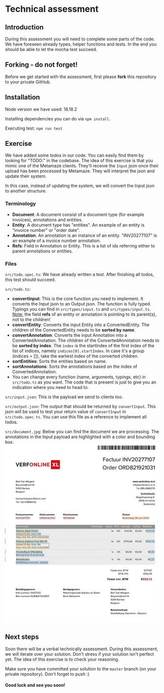 # Technical assessment

## Introduction
During this assessment you will need to complete some parts of the code. We have foreseen already types, helper functions and tests. In the end you should be able to let the mocha test succeed.

## Forking - do not forget!
Before we get started with the assessment, first please **fork** this repository to your private GitHub. 

## Installation
Node version we have used: 18.18.2

Installing dependencies you can do via `npm install`.

Executing test: `npm run test`

## Exercise
We have added some todos in our code. You can easily find them by looking for "TODO:" in the codebase. The idea of this exercise is that you mimic one of the Metamaze clients. They'll receive the `Input` json once their upload has been processed by Metamaze. They will interpret the json and update their system.

In this case, instead of updating the system, we will convert the Input json to another structure.

### Terminology
* **Document**: A document consist of a document type (for example invoices), annotations and entities.
* **Entity**: A document type has "entities". An example of an entity is "invoice number" or "order date". 
* **Annotation**: An annotation is an instance of an entity. "INV20277107" is an example of a invoice number annotation.
* **Refs**: Field in Annotation or Entity. This is a list of ids referring either to parent annotations or entities.

### Files
`src/todo.spec.ts`: We have already written a test. After finishing all todos, this test should succeed.

`src/todo.ts`: 
* **convertInput**: This is the core function you need to implement. It converts the Input json to an Output json. The function is fully typed. Typings you can find in `src/types/input.ts` and `src/types/input.ts`. 
<u>Note:</u> the field **refs** of an entity or annotation is pointing to its parent(s), not to the children!
* **convertEntity**: Converts the input Entity into a ConvertedEntity. The children of the ConvertedEntity needs to be **sorted by name**.
* **convertAnnotation**:  Converts the input Annotation into a ConvertedAnnotation. The children of the ConvertedAnnotation needs to be **sorted by index**. The `ìndex` is the startIndex of the first index of the list of indices, namely `indices[0].startIndex`. In case it's a group (indices = []), take the earliest index of the converted children.
* **sortEntities**: Sorts the entities based on name.
* **sortAnnotations**: Sorts the annotations based on the index of ConvertedAnnotation.
* You can change every function (name, arguments, typings, etc) in `src/todo.ts` as you want. The code that is present is just to give you an indication where you need to head to.
  
`src/input.json`: This is the payload we send to clients too. 

`src/output.json`: The output that should be returned by `convertInput`. This json will be used to test your return value of `convertInput` in `src/todo.spec.ts`. You can use this file as a reference to implement all todos.

`src/document.jpg`: Below you can find the document we are processing. The annotations in the Input payload are highlighted with a color and bounding box.
![image info](./src/document.jpg)

## Next steps
Soon there will be a verbal technically assessment. During this assessment, we will iterate over your solution. Don't stress if your solution isn't perfect yet. The idea of this exercise is to check your reasoning. 

Make sure you have committed your solution to the `master` branch (on your private repository). Don't forget to push :) 

<h4>Good luck and see you soon!</h4>


